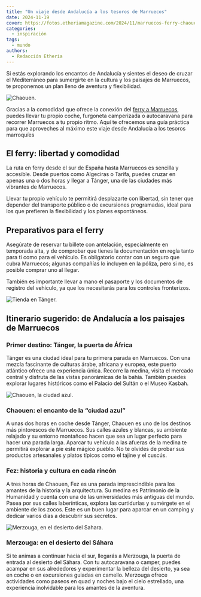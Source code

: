 ```yaml
---
title: "Un viaje desde Andalucía a los tesoros de Marruecos"
date: 2024-11-19
cover: https://fotos.etheriamagazine.com/2024/11/marruecos-ferry-chaouen.jpg
categories: 
  - inspiración
tags: 
  - mundo
authors: 
  - Redacción Etheria
---
```


Si estás explorando los encantos de Andalucía y sientes el deseo de cruzar el 
Mediterráneo para sumergirte en la cultura y los paisajes de Marruecos, te proponemos un 
plan lleno de aventura y flexibilidad. 

![Chaouen.](https://fotos.etheriamagazine.com/2024/11/marruecos-ferry-chaouen.jpg "Chaouen.")

Gracias a la comodidad que ofrece la conexión del [ferry a 
Marruecos](https://www.frs.es/), puedes llevar tu propio coche, furgoneta camperizada o 
autocaravana para recorrer Marruecos a tu propio ritmo. Aquí te ofrecemos una guía 
práctica para que aproveches al máximo este viaje desde Andalucía a los tesoros 
marroquíes 

## El ferry: libertad y comodidad

La ruta en ferry desde el sur de España hasta Marruecos es sencilla y accesible. Desde 
puertos como Algeciras o Tarifa, puedes cruzar en apenas una o dos horas y llegar a 
Tánger, una de las ciudades más vibrantes de Marruecos. 

Llevar tu propio vehículo te permitirá desplazarte con libertad, sin tener que depender 
del transporte público o de excursiones programadas, ideal para los que prefieren la 
flexibilidad y los planes espontáneos. 

## Preparativos para el ferry

Asegúrate de reservar tu billete con antelación, especialmente en temporada alta, y de 
comprobar que tienes la documentación en regla tanto para ti como para el vehículo. Es 
obligatorio contar con un seguro que cubra Marruecos; algunas compañías lo incluyen en 
la póliza, pero si no, es posible comprar uno al llegar. 

También es importante llevar a mano el pasaporte y los documentos de registro del 
vehículo, ya que los necesitarás para los controles fronterizos. 

![Tienda en Tánger.](https://fotos.etheriamagazine.com/2024/11/marruecos-ferry-tanger.jpg "Tienda en Tánger.")

## Itinerario sugerido: de Andalucía a los paisajes de Marruecos

### Primer destino: Tánger, la puerta de África

Tánger es una ciudad ideal para tu primera parada en Marruecos. Con una mezcla 
fascinante de culturas árabe, africana y europea, este puerto atlántico ofrece una 
experiencia única. Recorre la medina, visita el mercado central y disfruta de las vistas 
panorámicas de la bahía. También puedes explorar lugares históricos como el Palacio del 
Sultán o el Museo Kasbah. 

![Chaouen, la ciudad azul.](https://fotos.etheriamagazine.com/2024/11/marruecos-ferry-Chaouen-casas.jpg "Chaouen, la ciudad azul.")

### Chaouen: el encanto de la “ciudad azul”

A unas dos horas en coche desde Tánger, Chaouen es uno de los destinos más pintorescos 
de Marruecos. Sus calles azules y blancas, su ambiente relajado y su entorno montañoso 
hacen que sea un lugar perfecto para hacer una parada larga. Aparcar tu vehículo a las 
afueras de la medina te permitirá explorar a pie este mágico pueblo. No te olvides de 
probar sus productos artesanales y platos típicos como el tajine y el cuscús. 

### Fez: historia y cultura en cada rincón

A tres horas de Chaouen, Fez es una parada imprescindible para los amantes de la 
historia y la arquitectura. Su medina es Patrimonio de la Humanidad y cuenta con una de 
las universidades más antiguas del mundo. Pasea por sus calles laberínticas, explora las 
curtidurías y sumérgete en el ambiente de los zocos. Este es un buen lugar para aparcar 
en un camping y dedicar varios días a descubrir sus secretos. 

![Merzouga, en el desierto del Sahara.](https://fotos.etheriamagazine.com/2024/11/marruecos-ferry-Merzouga.jpg "Merzouga, en el desierto del Sahara.")

### Merzouga: en el desierto del Sáhara

Si te animas a continuar hacia el sur, llegarás a Merzouga, la puerta de entrada al 
desierto del Sáhara. Con tu autocaravana o camper, puedes acampar en sus alrededores y 
experimentar la belleza del desierto, ya sea en coche o en excursiones guiadas en 
camello. Merzouga ofrece actividades como paseos en quad y noches bajo el cielo 
estrellado, una experiencia inolvidable para los amantes de la aventura.
